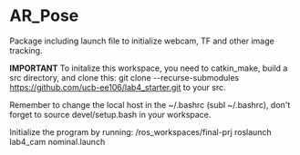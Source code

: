# AR_Pose
Package including launch file to initialize webcam, TF and other image tracking.

**IMPORTANT**
To initalize this workspace, you need to catkin_make, build a src directory, and clone this: git clone --recurse-submodules https://github.com/ucb-ee106/lab4_starter.git to your src.

Remember to change the local host in the ~/.bashrc (subl ~/.bashrc), don't forget to source devel/setup.bash in your workspace. 

Initialize the program by running: /ros_workspaces/final-prj roslaunch lab4_cam nominal.launch
